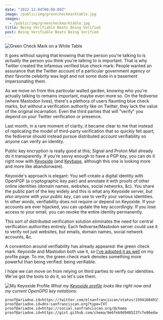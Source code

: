 ```yaml
---
date: "2022-12-04T00:00:00Z"
image: /public/img/greencheckmarktable.jpg
images:
  - /public/img/greencheckmarktable.jpg
title: Being Verifiable Beats Being Verified
post: Being Verifiable Beats Being Verified
---
```

![Green Check Mark on a White Table](/public/img/greencheckmarktable.jpg)

It goes without saying that knowing that the person you're talking to is *actually* the person you *think* you're talking to is important. That is why Twitter created the infamous verified blue check mark: People wanted an assurance that the Twitter account of a particular government agency or their favorite celebrity was legit and not some dude in a basement impersonating them.

As we move on from this particular walled garden, knowing who you're actually talking to remains important, maybe even more so. On the fediverse (where Mastodon lives), there's a plethora of users flaunting blue check marks, but without a verification authority like on Twitter, they lack the value of the original incarnation. Even the third parties that will "verify" you depend on your Twitter verification or presence.<!--more-->

Last month, in a rare moment of clarity, it became clear to me that instead of replicating the model of third-party verification that so quickly fell apart, the fediverse should instead pursue distributed account verifiability so anyone can verify an identity.

Public key encryption is really good at this; Signal and Proton Mail already do it transparently. If you’re savvy enough to have a PGP key, you can do it right now with [Keyoxide](https://keyoxide.org/) (and [Keybase](https://keybase.io/), although this one is looking more and more like abandonware).

Keyoxide's approach is elegant: You self-create a digital identity with OpenPGP (a cryptographic key pair) and annotate it with proofs of other online identities (domain names, websites, social networks, &c). You share the public part of the key widely and this is what any Keyoxide server, *but also anyone with your public key*, can use to verify your various identities. In other words, verifiability does not require or depend on Keyoxide. If your accounts are ever hijacked, you can update the key accordingly. If you lose access to your email, you can revoke the entire identity permanently.

This sort of distributed verification solution eliminates the need for central verification authorities entirely. Each fediverse/Mastodon server could use it to verify not just websites, but emails, domain names, social network accounts, &c.

A convention around verifiability has already appeared: the green check mark. Keyoxide and Mastodon both use it, so [I've adopted it as well](https://social.sanfranciscan.org/@chema) on my profile page. To me, the green check mark denotes something more powerful than being verified: being verifiable.

I hope we can move on from relying on third parties to verify our identities. We've got the tools to do it, so let's use them.

![My Keyoxide Profile](/public/img/mykeyoxide.png)
*What my [Keyoxide profile](https://keyoxide.org/chema@sanfranciscan.org) looks like right now and my current OpenGPG key notations:*

    proof@ariadne.id=https://twitter.com/elsanfranciscan/status/1594168491531063296
    proof@ariadne.id=dns:sanfranciscan.org?type=TXT
    proof@ariadne.id=https://social.sanfranciscan.org/@chema
    proof@ariadne.id=https://gist.github.com/chema/9e6feb9d9485237cfe96eda41deb96a0
